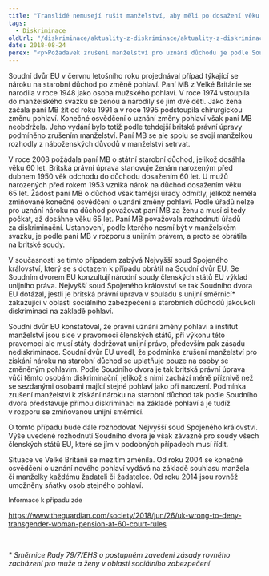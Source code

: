 ```yaml
---
title: "Translidé nemusejí rušit manželství, aby měli po dosažení věku nově získaného pohlaví nárok na důchod, rozhodl soud."
tags:
  - Diskriminace
oldUrl: "/diskriminace/aktuality-z-diskriminace/aktuality-z-diskriminace-2018/translide-nemuseji-rusit-manzelstvi-aby-meli-po-dosazeni-veku-nove-ziskaneho-pohlavi-n/"
date: 2018-08-24
perex: "<p>Požadavek zrušení manželství pro uznání důchodu je podle Soudního dvora EU diskriminační.</p>"
---
```


<!-- imported from the old website -->

<p>Soudní dvůr EU v červnu letošního roku projednával případ týkající se nároku na starobní důchod po změně pohlaví. Paní MB z Velké Británie se narodila v roce 1948 jako osoba mužského pohlaví. V roce 1974 vstoupila do manželského svazku se ženou a narodily se jim dvě děti. Jako žena začala paní MB žít od roku 1991 a v roce 1995 podstoupila chirurgickou změnu pohlaví. Konečné osvědčení o uznání změny pohlaví však paní MB neobdržela. Jeho vydání bylo totiž podle tehdejší britské právní úpravy podmíněno zrušením manželství. Paní MB se ale spolu se svojí manželkou rozhodly z náboženských důvodů v manželství setrvat. </p> <p>V roce 2008 požádala paní MB o státní starobní důchod, jelikož dosáhla věku 60 let. Britská právní úprava stanovuje ženám narozeným před dubnem 1950 věk odchodu do důchodu dosažením 60 let. U mužů narozených před rokem 1953 vzniká nárok na důchod dosažením věku 65 let. Žádost paní MB o důchod však tamější úřady odmítly, jelikož neměla zmiňované konečné osvědčení o uznání změny pohlaví. Podle úřadů nelze pro uznání nároku na důchod považovat paní MB za ženu a musí si tedy počkat, až dosáhne věku 65 let. Paní MB považovala rozhodnutí úřadů za diskriminační. Ustanovení, podle kterého nesmí být v manželském svazku, je podle paní MB v rozporu s unijním právem, a proto se obrátila na britské soudy.</p> <p>V současnosti se tímto případem zabývá Nejvyšší soud Spojeného království, který se s dotazem k případu obrátil na Soudní dvůr EU. Se Soudním dvorem EU konzultují národní soudy členských států EU výklad unijního práva. Nejvyšší soud Spojeného království se tak Soudního dvora EU dotázal, jestli je britská právní úprava v souladu s unijní směrnicí* zakazující v oblasti sociálního zabezpečení a starobních důchodů jakoukoli diskriminaci na základě pohlaví.</p> <p>Soudní dvůr EU konstatoval, že právní uznání změny pohlaví a institut manželství jsou sice v pravomoci členských států, při výkonu této pravomoci ale musí státy dodržovat unijní právo, především pak zásadu nediskriminace. Soudní dvůr EU uvedl, že podmínka zrušení manželství pro získání nároku na starobní důchod se uplatňuje pouze na osoby se změněným pohlavím. Podle Soudního dvora je tak britská právní úprava vůči těmto osobám diskriminační, jelikož s nimi zachází méně příznivě než se sezdanými osobami mající stejné pohlaví jako při narození. Podmínka zrušení manželství k získání nároku na starobní důchod tak podle Soudního dvora představuje přímou diskriminaci na základě pohlaví a je tudíž v rozporu se zmiňovanou unijní směrnicí.</p> <p>O tomto případu bude dále rozhodovat Nejvyšší soud Spojeného království. Výše uvedené rozhodnutí Soudního dvora je však závazné pro soudy všech členských států EU, které se jím v podobných případech musí řídit.</p> <p>Situace ve Velké Británii se mezitím změnila. Od roku 2004 se konečné osvědčení o uznání nového pohlaví vydává na základě souhlasu manžela či manželky každému žadateli či žadatelce. Od roku 2014 jsou rovněž umožněny sňatky osob stejného pohlaví.</p> <p><span style="font-size: 12.8px;">Informace k případu zde</span></p> <p><a href="https://www.theguardian.com/society/2018/jun/26/uk-wrong-to-deny-transgender-woman-pension-at-60-court-rules" target="_blank">https://www.theguardian.com/society/2018/jun/26/uk-wrong-to-deny-transgender-woman-pension-at-60-court-rules</a></p><p>  </p><p><i>* Směrnice Rady 79/7/EHS o postupném zavedení zásady rovného zacházení pro muže a ženy v oblasti sociálního zabezpečení</i></p>
